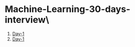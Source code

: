 # Machine-Learning-30-days-interview\



1.  [Day-1](https://github.com/amit6604/Machine-Learning-30-days-interview/blob/master/0(1).pdf)
1.  [Day-1](https://github.com/amit6604/Machine-Learning-30-days-interview/blob/master/0(1).pdf)
